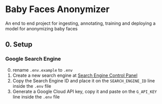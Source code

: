 # Baby Faces Anonymizer

An end to end project for ingesting, annotating, training and deploying a model for anonymizing baby faces 

## 0. Setup

### Google Search Engine

0. rename `.env.example` to `.env`
1. Create a new search engine at [Search Engine Control Panel](https://programmablesearchengine.google.com/controlpanel/all)
2. Copy the Search Engine ID and place it on the `SEARCH_ENGINE_ID` line inside the `.env` file
3. Generate a Google Cloud API key, copy it and paste on the `G_API_KEY` line inside the `.env` file